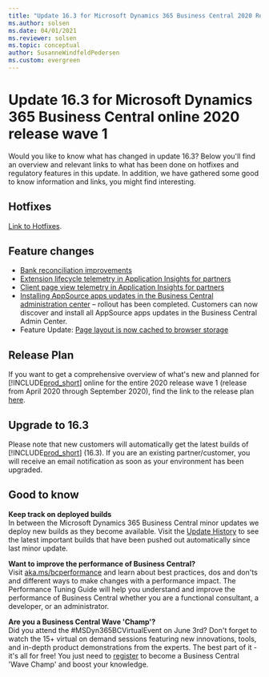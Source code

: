 ```yaml
---
title: "Update 16.3 for Microsoft Dynamics 365 Business Central 2020 Release Wave 1"
ms.author: solsen
ms.date: 04/01/2021
ms.reviewer: solsen
ms.topic: conceptual
author: SusanneWindfeldPedersen
ms.custom: evergreen
---
```


# Update 16.3 for Microsoft Dynamics 365 Business Central online 2020 release wave 1

Would you like to know what has changed in update 16.3?
Below you'll find an overview and relevant links to what has been done on hotfixes and regulatory features in this update. In addition, we have gathered some good to know information and links, you might find interesting. 

## Hotfixes

[Link to Hotfixes](https://support.microsoft.com/help/4563407).

## Feature changes

- [Bank reconciliation improvements](/dynamics365-release-plan/2020wave1/dynamics365-business-central/bank-reconciliation-improvements)
- [Extension lifecycle telemetry in Application Insights for partners](/dynamics365-release-plan/2020wave1/dynamics365-business-central/extension-lifecycle-telemetry-application-insights-partners)
- [Client page view telemetry in Application Insights for partners](/dynamics365-release-plan/2020wave1/dynamics365-business-central/client-pageview-telemetry-application-insights-partners)
- [Installing AppSource apps updates in the Business Central administration center](../administration/tenant-admin-center-manage-apps.md) – rollout has been completed. Customers can now discover and install all AppSource apps updates in the Business Central Admin Center. 
- Feature Update: [Page layout is now cached to browser storage](/dynamics365-release-plan/2020wave1/dynamics365-business-central/improved-load-time-pages) 

## Release Plan

If you want to get a comprehensive overview of what's new and planned for [!INCLUDE[prod_short](../developer/includes/prod_short.md)] online for the entire 2020 release wave 1 (release from April 2020 through September 2020), find the link to the release plan [here](/dynamics365-release-plan/2020wave1/dynamics365-business-central/planned-features).

## Upgrade to 16.3

Please note that new customers will automatically get the latest builds of [!INCLUDE[prod_short](../developer/includes/prod_short.md)] (16.3). If you are an existing partner/customer, you will receive an email notification as soon as your environment has been upgraded. 

## Good to know

**Keep track on deployed builds**  
In between the Microsoft Dynamics 365 Business Central minor updates we deploy new builds as they become available. Visit the [Update History](https://support.microsoft.com/help/4553289/update-history-for-microsoft-dynamics-365-business-central) to see the latest important builds that have been pushed out automatically since last minor update.

**Want to improve the performance of Business Central?**  
Visit [aka.ms/bcperformance](../performance/performance-overview.md) 
and learn about best practices, dos and don'ts and different ways to make changes with a performance impact. The Performance Tuning Guide will help you understand and improve the performance of Business Central whether you are a functional consultant, a developer, or an administrator. 

**Are you a Business Central Wave 'Champ'?**  
Did you attend the #MSDyn365BCVirtualEvent on June 3rd? Don't forget to watch the 15+ virtual on demand sessions featuring new innovations, tools, and in-depth product demonstrations from the experts. The best part of it - it's all for free! You just need to [register](https://aka.ms/virtual/businesscentral/2020RW1) to become a Business Central 'Wave Champ' and boost your knowledge.